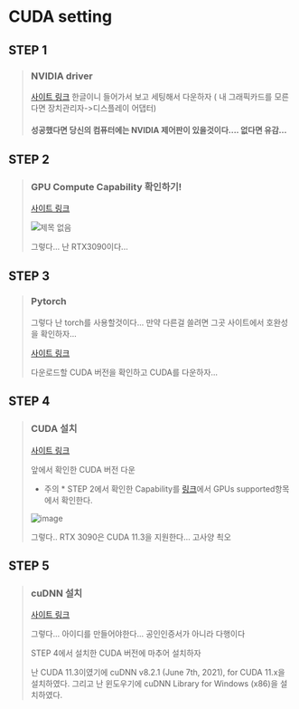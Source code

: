 # CUDA setting

## STEP 1 

> ### NVIDIA driver 
> [사이트 링크](https://www.nvidia.co.kr/Download/index.aspx?lang=kr)
> 한글이니 들어가서 보고 세팅해서 다운하자 ( 내 그래픽카드를 모른다면 장치관리자->디스플레이 어댑터)
> #### 성공했다면 당신의 컴퓨터에는 NVIDIA 제어판이 있을것이다.... 없다면 유감...

## STEP 2

> ### GPU Compute Capability 확인하기!
> 
>[사이트 링크](https://developer.nvidia.com/cuda-gpus)
>
>![제목 없음](https://user-images.githubusercontent.com/65435447/163527415-e78e546d-82be-474f-9fea-225a8c826ac7.png)
>
> 그렇다... 난 RTX3090이다...

## STEP 3

> ### Pytorch
> 그렇다 난 torch를 사용할것이다... 만약 다른걸 쓸려면 그곳 사이트에서 호완성을 확인하자...
> 
> [사이트 링크](https://pytorch.org/get-started/locally/)
> 
> 다운로드할 CUDA 버전을 확인하고 CUDA를 다운하자...

## STEP 4

> ### CUDA 설치
> [사이트 링크](https://developer.nvidia.com/cuda-toolkit-archive) 
> 
> 앞에서 확인한 CUDA 버전 다운
> 
> * 주의 * STEP 2에서 확인한 Capability를 [링크](https://en.wikipedia.org/wiki/CUDA)에서 GPUs supported항목에서 확인한다.
> 
> ![image](https://user-images.githubusercontent.com/65435447/163528797-cd883ee0-c504-463a-bf96-9da58f194b97.png)
> 
> 그렇다.. RTX 3090은 CUDA 11.3을 지원한다... 고사양 쵝오

## STEP 5

> ### cuDNN 설치
> 
>[사이트 링크](https://developer.nvidia.com/cuda-toolkit-archive)
>
>그렇다... 아이디를 만들어야한다... 공인인증서가 아니라 다행이다
>
>STEP 4에서 설치한 CUDA 버전에 마추어 설치하자 
>
> 난 CUDA 11.3이였기에 cuDNN v8.2.1 (June 7th, 2021), for CUDA 11.x을 설치하였다. 그리고 난 윈도우기에 cuDNN Library for Windows (x86)을 설치하였다.






